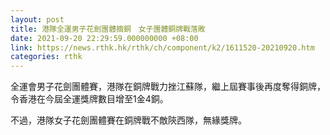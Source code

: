 ```yaml
---
layout: post
title: 港隊全運男子花劍團體摘銅　女子團體銅牌戰落敗
date: 2021-09-20 22:29:59.000000000 +08:00
link: https://news.rthk.hk/rthk/ch/component/k2/1611520-20210920.htm
categories: rthk
---
```


全運會男子花劍團體賽，港隊在銅牌戰力挫江蘇隊，繼上屆賽事後再度奪得銅牌，令香港在今屆全運獎牌數目增至1金4銅。

不過，港隊女子花劍團體賽在銅牌戰不敵陝西隊，無緣獎牌。
